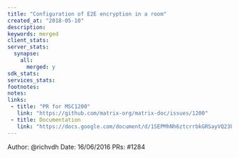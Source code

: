 ```yaml
---
title: "Configuration of E2E encryption in a room"
created_at: "2018-05-10"
description:
keywords: merged
client_stats:
server_stats:
  synapse:
    all:
      merged: y
sdk_stats:
services_stats:
footnotes:
notes:
links:
 - title: "PR for MSC1200"
   link: "https://github.com/matrix-org/matrix-doc/issues/1200"
 - title: Documentation
   link: "https://docs.google.com/document/d/1SEPMhNh6ztcrrbkGRSayVQ23bd3cfMPkTgGL4kBS9Ps/edit#heading=h.e7hfigo2zcsj"
---
```

Author: @richvdh
Date: 16/06/2016
PRs: #1284

